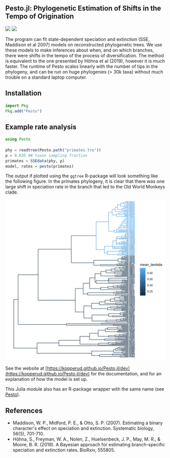 ## Pesto.jl: Phylogenetic Estimation of Shifts in the Tempo of Origination

[![](https://img.shields.io/badge/docs-stable-blue.svg)](https://kopperud.github.io/Pesto.jl/stable)
[![](https://img.shields.io/badge/docs-dev-blue.svg)](https://kopperud.github.io/Pesto.jl/dev)

The program can fit state-dependent speciation and extinction (SSE, Maddison et al 2007) models on reconstructed phylogenetic trees. We use these models to make inferences about when, and on which branches, there were shifts in the tempo of the process of diversification. The method is equivalent to the one presented by Höhna et al (2019), however it is much faster. The runtime of Pesto scales linearly with the number of tips in the phylogeny, and can be run on huge phylogenies (> 30k taxa) without much trouble on a standard laptop computer.

## Installation

```julia
import Pkg
Pkg.add("Pesto")
```

## Example rate analysis

```julia
using Pesto

phy = readtree(Pesto.path("primates.tre"))
ρ = 0.635 ## taxon sampling fraction
primates = SSEdata(phy, ρ)
model, rates = pesto(primates)
```

The output if plotted using the `ggtree` R-package will look something like the following figure. In the primates phylogeny, it is clear that there was one large shift in speciation rate in the branch that led to the Old World Monkeys clade.

![primatestree](docs/src/assets/primates_lambda.svg)

See the website at [https://kopperud.github.io/Pesto.jl/dev](https://kopperud.github.io/Pesto.jl/dev) for the documentation, and for an explanation of how the model is set up.

This Julia module also has an R-package wrapper with the same name (see [Pesto](https://github.com/kopperud/Pesto)).

## References

* Maddison, W. P., Midford, P. E., & Otto, S. P. (2007). Estimating a binary character's effect on speciation and extinction. Systematic biology, 56(5), 701-710.
* Höhna, S., Freyman, W. A., Nolen, Z., Huelsenbeck, J. P., May, M. R., & Moore, B. R. (2019). A Bayesian approach for estimating branch-specific speciation and extinction rates. BioRxiv, 555805.

